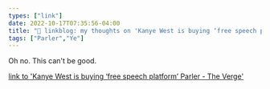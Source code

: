 ```yaml
---
types: ["link"]
date: 2022-10-17T07:35:56-04:00
title: "🔗 linkblog: my thoughts on 'Kanye West is buying ‘free speech platform’ Parler - The Verge'"
tags: ["Parler","Ye"]
---
```

Oh no. This can't be good.
 

[link to 'Kanye West is buying ‘free speech platform’ Parler - The Verge'](https://www.theverge.com/2022/10/17/23408443/kanye-west-ye-parler-free-speech-social-media-platform)
